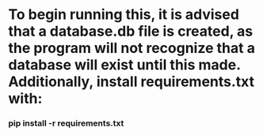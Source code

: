 # To begin running this, it is advised that a database.db file is created, as the program will not recognize that a database will exist until this made. Additionally, install requirements.txt with:

### pip install -r requirements.txt